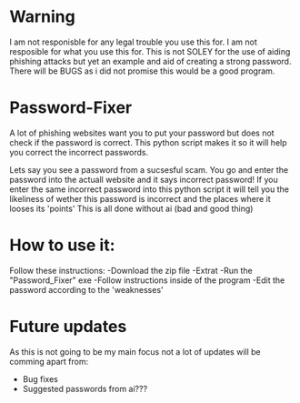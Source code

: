 # Warning
I am not responisble for any legal trouble you use this for.
I am not resposible for what you use this for.
This is not SOLEY for the use of aiding phishing attacks but yet an example and aid of creating a strong password.
There will be BUGS as i did not promise this would be a good program.

# Password-Fixer
A lot of phishing websites want you to put your password but does not check if the password is correct. This python script makes it so it will help you correct the incorrect passwords.

Lets say you see a password from a sucsesful scam.
You go and enter the password into the actuall website and it says incorrect password!
If you enter the same incorrect password into this python script it will tell you the likeliness of wether this password is incorrect and the places where it looses its 'points'
This is all done without ai (bad and good thing)

# How to use it:
Follow these instructions:
-Download the zip file 
-Extrat 
-Run the "Password_Fixer" exe 
-Follow instructions inside of the program 
-Edit the password according to the 'weaknesses' 

# Future updates
As this is not going to be my main focus not a lot of updates will be comming apart from:
- Bug fixes
- Suggested passwords from ai??? 
